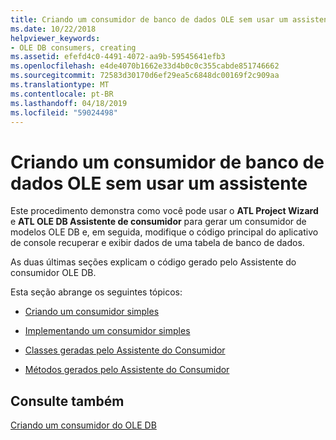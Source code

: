 ```yaml
---
title: Criando um consumidor de banco de dados OLE sem usar um assistente
ms.date: 10/22/2018
helpviewer_keywords:
- OLE DB consumers, creating
ms.assetid: efefd4c0-4491-4072-aa9b-59545641efb3
ms.openlocfilehash: e4de4070b1662e33d4b0c0c355cabde851746662
ms.sourcegitcommit: 72583d30170d6ef29ea5c6848dc00169f2c909aa
ms.translationtype: MT
ms.contentlocale: pt-BR
ms.lasthandoff: 04/18/2019
ms.locfileid: "59024498"
---
```

# <a name="creating-an-ole-db-consumer-using-a-wizard"></a>Criando um consumidor de banco de dados OLE sem usar um assistente

Este procedimento demonstra como você pode usar o **ATL Project Wizard** e **ATL OLE DB Assistente de consumidor** para gerar um consumidor de modelos OLE DB e, em seguida, modifique o código principal do aplicativo de console recuperar e exibir dados de uma tabela de banco de dados.

As duas últimas seções explicam o código gerado pelo Assistente do consumidor OLE DB.

Esta seção abrange os seguintes tópicos:

- [Criando um consumidor simples](../../data/oledb/creating-a-simple-consumer.md)

- [Implementando um consumidor simples](../../data/oledb/implementing-a-simple-consumer.md)

- [Classes geradas pelo Assistente do Consumidor](../../data/oledb/consumer-wizard-generated-classes.md)

- [Métodos gerados pelo Assistente do Consumidor](../../data/oledb/consumer-wizard-generated-methods.md)

## <a name="see-also"></a>Consulte também

[Criando um consumidor do OLE DB](../../data/oledb/creating-an-ole-db-consumer.md)
